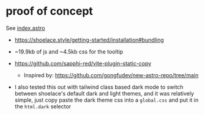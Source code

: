 # proof of concept

See [index.astro](./src/pages/index.astro)

- https://shoelace.style/getting-started/installation#bundling

-  ~19.9kb of js and ~4.5kb css for the tooltip


- https://github.com/sapphi-red/vite-plugin-static-copy
  - Inspired by: https://github.com/gongfudev/new-astro-repo/tree/main
 
- I also tested this out with tailwind class based dark mode to switch between shoelace's default dark and light themes, and it was relatively simple, just copy paste the dark theme css into a `global.css` and put it in the `html.dark` selector
